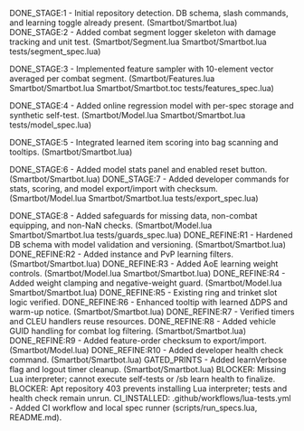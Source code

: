 DONE_STAGE:1 - Initial repository detection. DB schema, slash commands, and learning toggle already present. (Smartbot/Smartbot.lua)
DONE_STAGE:2 - Added combat segment logger skeleton with damage tracking and unit test. (Smartbot/Segment.lua Smartbot/Smartbot.lua tests/segment_spec.lua)

DONE_STAGE:3 - Implemented feature sampler with 10-element vector averaged per combat segment. (Smartbot/Features.lua Smartbot/Smartbot.lua Smartbot/Smartbot.toc tests/features_spec.lua)

DONE_STAGE:4 - Added online regression model with per-spec storage and synthetic self-test. (Smartbot/Model.lua Smartbot/Smartbot.lua tests/model_spec.lua)

DONE_STAGE:5 - Integrated learned item scoring into bag scanning and tooltips. (Smartbot/Smartbot.lua)

DONE_STAGE:6 - Added model stats panel and enabled reset button. (Smartbot/Smartbot.lua)
DONE_STAGE:7 - Added developer commands for stats, scoring, and model export/import with checksum. (Smartbot/Model.lua Smartbot/Smartbot.lua tests/export_spec.lua)

DONE_STAGE:8 - Added safeguards for missing data, non-combat equipping, and non-NaN checks. (Smartbot/Model.lua Smartbot/Smartbot.lua tests/guards_spec.lua)
DONE_REFINE:R1 - Hardened DB schema with model validation and versioning. (Smartbot/Smartbot.lua)
DONE_REFINE:R2 - Added instance and PvP learning filters. (Smartbot/Smartbot.lua)
DONE_REFINE:R3 - Added AoE learning weight controls. (Smartbot/Model.lua Smartbot/Smartbot.lua)
DONE_REFINE:R4 - Added weight clamping and negative-weight guard. (Smartbot/Model.lua Smartbot/Smartbot.lua)
DONE_REFINE:R5 - Existing ring and trinket slot logic verified.
DONE_REFINE:R6 - Enhanced tooltip with learned ΔDPS and warm-up notice. (Smartbot/Smartbot.lua)
DONE_REFINE:R7 - Verified timers and CLEU handlers reuse resources.
DONE_REFINE:R8 - Added vehicle GUID handling for combat log filtering. (Smartbot/Smartbot.lua)
DONE_REFINE:R9 - Added feature-order checksum to export/import. (Smartbot/Model.lua)
DONE_REFINE:R10 - Added developer health check command. (Smartbot/Smartbot.lua)
GATED_PRINTS - Added learnVerbose flag and logout timer cleanup. (Smartbot/Smartbot.lua)
BLOCKER: Missing Lua interpreter; cannot execute self-tests or /sb learn health to finalize.
BLOCKER: Apt repository 403 prevents installing Lua interpreter; tests and health check remain unrun.
CI_INSTALLED: .github/workflows/lua-tests.yml - Added CI workflow and local spec runner (scripts/run_specs.lua, README.md).
